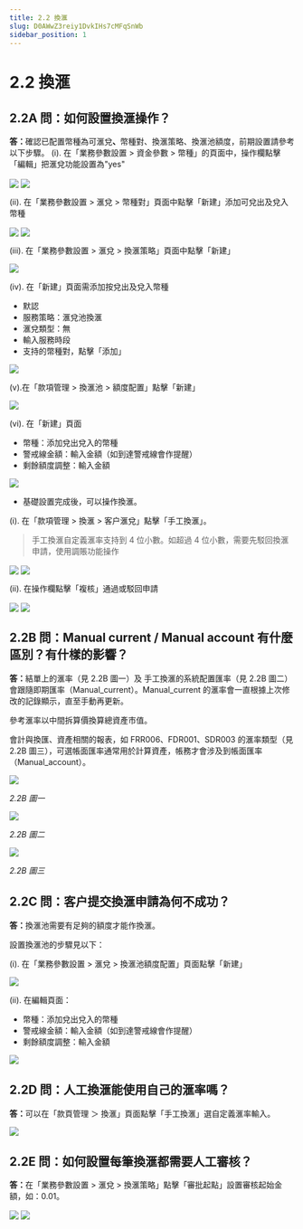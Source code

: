 ```yaml
---
title: 2.2 換滙
slug: D0AWwZ3reiy1DvkIHs7cMFqSnWb
sidebar_position: 1
---
```



# 2.2 換滙

## 2.2A 問：如何設置換滙操作？

<b>答：</b>確認已配置幣種為可滙兌<b>、</b>幣種對、換滙策略、換滙池額度，前期設置請參考以下步驟。
(i). 在「業務參數設置 &gt; 資金參數 &gt; 幣種」的頁面中，操作欄點擊「編輯」把滙兌功能設置為"yes"

<img src="/assets/JUC4bkt5YohctzxrtPec0bpjnhh.png" src-width="2641" src-height="1274" align="center"/>

<img src="/assets/FWRabG84noF9uSxeVVqca7Scnkf.png" src-width="2858" src-height="1635" align="center"/>

(ii). 在「業務參數設置 &gt; 滙兌 &gt; 幣種對」頁面中點擊「新建」添加可兌出及兌入幣種

<img src="/assets/VXIvb4LPdofbnPxzck1cmupmncc.png" src-width="2635" src-height="1203" align="center"/>

<img src="/assets/VlIqbPgsWoc7XMxfyYTcr5GenCe.png" src-width="2383" src-height="941" align="center"/>

(iii). 在「業務參數設置 &gt; 滙兌 &gt; 換滙策略」頁面中點擊「新建」

<img src="/assets/Kj5Jbh3X3ofI1xxXCTEclbWynMb.png" src-width="2627" src-height="1291" align="center"/>

(iv). 在「新建」頁面需添加按兌出及兌入幣種

- 默認
- 服務策略：滙兌池換滙
- 滙兌類型：無
- 輸入服務時段
- 支持的幣種對，點擊「添加」

<img src="/assets/V65kbY9fGopMqjxAutEcLXzqnFb.png" src-width="2229" src-height="1372" align="center"/>

(v).在「款項管理 &gt; 換滙池 &gt; 額度配置」點擊「新建」

<img src="/assets/Ww9abnkngoPwzwxViGscpscTnae.png" src-width="2856" src-height="1555" align="center"/>

(vi). 在「新建」頁面

- 幣種：添加兌出兌入的幣種
- 警戒線金額：輸入金額（如到達警戒線會作提醒）
- 剩餘額度調整：輸入金額

<img src="/assets/E0nIbROIwo7vrexbezmc5adfnVf.png" src-width="2246" src-height="1370" align="center"/>

- 基礎設置完成後，可以操作換滙。

(i). 在「款項管理 &gt; 換滙 &gt; 客户滙兌」點擊「手工換滙」。

> 手工換滙自定義滙率支持到 4 位小數。如超過 4 位小數，需要先駁回換滙申請，使用調賬功能操作

<img src="/assets/UBCobIH49oMrZHxT7q9cg2jvnxe.png" src-width="2599" src-height="1104" align="center"/>

<img src="/assets/MSqubmODyoVgWIxQKrqcSlJqnig.png" src-width="2237" src-height="1374" align="center"/>

(ii). 在操作欄點擊「複核」通過或駁回申請

<img src="/assets/D1W9bkBYgoONZvxyZEGcTCNen7f.png" src-width="2236" src-height="1034" align="center"/>

<img src="/assets/UDn6bYa0Ho1yNqxG7hPcLkHTnmc.png" src-width="2228" src-height="1367" align="center"/>

## 2.2B 問：Manual current / Manual account 有什麼區別？有什樣的影響？

<b>答：</b>結單上的滙率（見 2.2B 圖一）及 手工換滙的系統配置匯率（見 2.2B 圖二）會跟隨即期匯率（Manual_current）。Manual_current 的滙率會一直根據上次修改的記錄顯示，直至手動再更新。

參考滙率以中間拆算價換算總資產市值。

會計與換匯、資產相關的報表，如 FRR006、FDR001、SDR003 的滙率類型（見 2.2B 圖三），可選帳面匯率通常用於計算資產，帳務才會涉及到帳面匯率（Manual_account）。

<img src="/assets/C1GabusCEojk4zx7ayVctC9knoe.png" src-width="1268" src-height="194" align="center"/>

<em>2.2B 圖一</em>

<img src="/assets/PLKybW3K0oF9ruxOQIncWNRcndc.png" src-width="2510" src-height="768" align="center"/>

<em>2.2B 圖二</em>

<img src="/assets/WQpSbYbOWoicPbxj8aJcjdnDnVd.png" src-width="2042" src-height="382" align="center"/>

<em>2.2B 圖三</em>

## 2.2C 問：客户提交換滙申請為何不成功？

<b>答：</b>換滙池需要有足夠的額度才能作換滙。

設置換滙池的步驟見以下：

(i). 在「業務參數設置 &gt; 滙兌 &gt; 換滙池額度配置」頁面點擊「新建」

<img src="/assets/TVtNbgv4toAidqx4W6HcBjAUnwO.png" src-width="2856" src-height="1555" align="center"/>

(ii). 在編輯頁面：

- 幣種：添加兌出兌入的幣種
- 警戒線金額：輸入金額（如到達警戒線會作提醒）
- 剩餘額度調整：輸入金額

<img src="/assets/Bp6WbBfD0ovZybxIdUjcEVCqnCe.png" src-width="2096" src-height="1354" align="center"/>

## 2.2D 問：人工換滙能使用自己的滙率嗎？

<b>答：</b>可以在「款頁管理 ＞ 換滙」頁面點擊「手工換滙」選自定義滙率輸入。

<img src="/assets/RKf7bF5xLoxK7mxgjznc6hxLnrf.png" src-width="2500" src-height="986" align="center"/>

## 2.2E 問：如何設置每筆換滙都需要人工審核？

<b>答：</b>在「業務參數設置 &gt; 滙兌 &gt; 換滙策略」點擊「審批起點」設置審核起始金額，如：0.01。 

<img src="/assets/KiGEbMDB1oCjT2xyBg6cWi2LnJb.png" src-width="2712" src-height="1394" align="center"/>

<img src="/assets/WRCbbyrbZol2bHxJU4Kcgj0tnih.png" src-width="2346" src-height="940" align="center"/>

